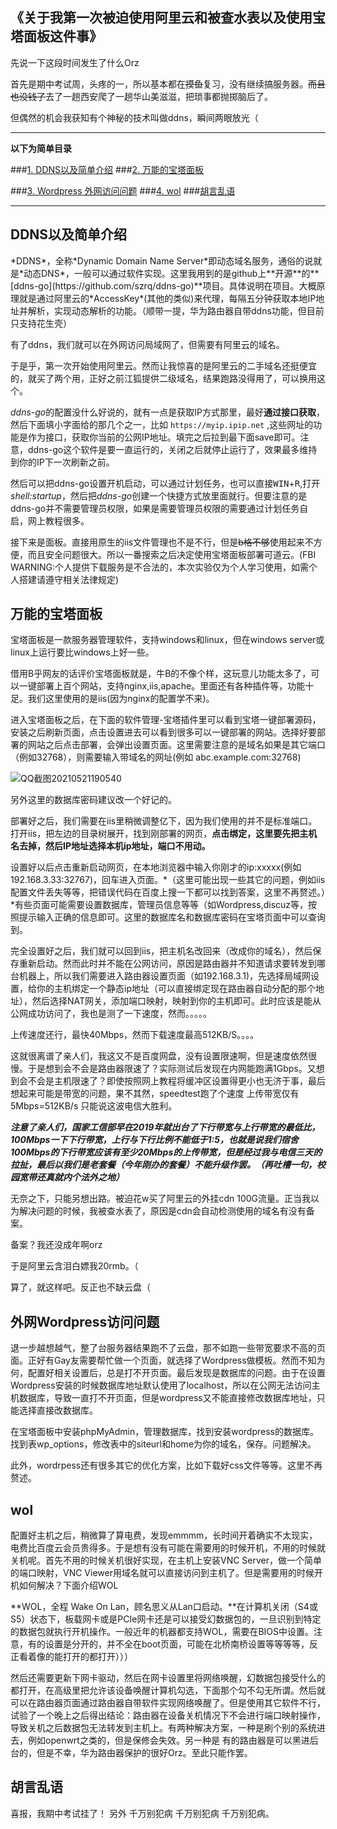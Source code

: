 《关于我第一次被迫使用阿里云和被查水表以及使用宝塔面板这件事》
------


先说一下这段时间发生了什么Orz

首先是期中考试周，头疼的一，所以基本都在~~摸鱼~~复习，没有继续搞服务器。~~而且也没钱了~~去了一趟西安爬了一趟华山美滋滋，把琐事都抛掷脑后了。

但偶然的机会我获知有个神秘的技术叫做ddns，瞬间两眼放光（



-----



**以下为简单目录**

###[1. DDNS以及简单介绍](#1.1)
###[2. 万能的宝塔面板](#1.2)

###[3. Wordpress 外网访问问题](#1.3)
###[4. wol](#1.4)
###[胡言乱语](#1.5)

----



<h2 id='1.1'>DDNS以及简单介绍</h2>
*DDNS*，全称*Dynamic Domain Name Server*即动态域名服务，通俗的说就是*动态DNS*，一般可以通过软件实现。这里我用到的是github上**开源**的**[ddns-go](https://github.com/szrq/ddns-go)**项目。具体说明在项目。大概原理就是通过阿里云的*AccessKey*(其他的类似)来代理，每隔五分钟获取本地IP地址并解析，实现动态解析的功能。（顺带一提，华为路由器自带ddns功能，但目前只支持花生壳）

有了ddns，我们就可以在外网访问局域网了，但需要有阿里云的域名。

于是乎，第一次开始使用阿里云。然而让我惊喜的是阿里云的二手域名还挺便宜的，就买了两个用，正好之前江狐提供二级域名，结果跑路没得用了，可以换用这个。

*ddns-go*的配置没什么好说的，就有一点是获取IP方式那里，最好**通过接口获取**，然后下面填小字面给的那几个之一，比如 `https://myip.ipip.net` ,这些网址的功能是作为接口，获取你当前的公网IP地址。填完之后拉到最下面save即可。注意，ddns-go这个软件是要一直运行的，关闭之后就停止运行了，效果最多维持到你的IP下一次刷新之前。


然后可以把ddns-go设置开机启动，可以通过计划任务，也可以直接<kbd>WIN</kbd>+<kbd>R</kbd>,打开*shell:startup*，然后把*ddns-go*创建一个快捷方式放里面就行。但要注意的是ddns-go并不需要管理员权限，如果是需要管理员权限的需要通过计划任务自启，网上教程很多。



接下来是面板。直接用原生的iis文件管理也不是不行，但是~~b格不够~~使用起来不方便，而且安全问题很大。所以一番搜索之后决定使用宝塔面板部署可道云。(FBI WARNING:个人提供下载服务是不合法的，本次实验仅为个人学习使用，如需个人搭建请遵守相关法律规定)




<h2 id='1.2'>万能的宝塔面板</h2>

宝塔面板是一款服务器管理软件，支持windows和linux，但在windows server或linux上运行要比windows上好一些。

借用B乎网友的话评价宝塔面板就是，牛B的不像个样，这玩意儿功能太多了，可以一键部署上百个网站，支持nginx,iis,apache。里面还有各种插件等，功能十足。我们这里使用的是iis(因为nginx的配置学不来)。

进入宝塔面板之后，在下面的软件管理-宝塔插件里可以看到宝塔一键部署源码，安装之后刷新页面，点击设置进去可以看到很多可以一键部署的网站。选择好要部署的网站之后点击部署，会弹出设置页面。这里需要注意的是域名如果是其它端口（例如32768），则需要输入带域名的网址(例如 abc.example.com:32768)

![QQ截图20210521190540](https://www.feipa.top/MBlogs/pics/QQ截图20210521190540.png)

另外这里的数据库密码建议改一个好记的。



部署好之后，我们需要在iis里稍微调整亿下，因为我们使用的并不是标准端口。
打开iis，把左边的目录树展开，找到刚部署的网页，**点击绑定，这里要先把主机名去掉，然后IP地址选择本机ip地址，端口不用动。**


设置好以后点击重新启动网页，在本地浏览器中输入你刚才的ip:xxxxx(例如192.168.3.33:32767)，回车进入页面。*（这里可能出现一些其它的问题，例如iis配置文件丢失等等，把错误代码在百度上搜一下都可以找到答案，这里不再赘述。）*有些页面可能需要设置数据库，管理员信息等等（如Wordpress,discuz等，按照提示输入正确的信息即可。这里的数据库名和数据库密码在宝塔页面中可以查询到。


完全设置好之后，我们就可以回到iis，把主机名改回来（改成你的域名），然后保存重新启动。然而此时并不能在公网访问，原因是路由器并不知道请求要转发到哪台机器上，所以我们需要进入路由器设置页面（如192.168.3.1)，先选择局域网设置，给你的主机绑定一个静态ip地址（可以直接绑定现在路由器自动分配的那个地址），然后选择NAT网关，添加端口映射，映射到你的主机即可。此时应该是能从公网成功访问了，我也是测了一下速度，然而。。。。。


上传速度还行，最快40Mbps，然而下载速度最高512KB/S。。。。

这就很离谱了亲人们，我这又不是百度网盘，没有设置限速啊，但是速度依然很慢。于是想到会不会是路由器限速了？实际测试后发现在内网能跑满1Gbps。又想到会不会是主机限速了？即使按照网上教程将缓冲区设置得更小也无济于事，最后想起来可能是带宽的问题，果不其然，speedtest跑了个速度    上传带宽仅有5Mbps=512KB/s    只能说这波电信大胜利。

***注意了亲人们，国家工信部早在2019年就出台了下行带宽与上行带宽的最低比，100Mbps一下下行带宽，上行与下行比例不能低于1:5，也就是说我们宿舍100Mbps的下行带宽应该有至少20Mbps的上传带宽，但是经过我与电信三天的拉扯，最后以我们是老套餐（今年刚办的套餐）不能升级作罢。（再吐槽一句，校园宽带还真就内个法外之地）***


无奈之下，只能另想出路。被迫花w买了阿里云的外挂cdn 100G流量。正当我以为解决问题的时候，我被查水表了，原因是cdn会自动检测使用的域名有没有备案。 

备案？我还没成年啊orz


于是阿里云含泪白嫖我20rmb。（



算了，就这样吧。反正也不缺云盘（


<h2 id='1.3'>外网Wordpress访问问题</h2>

退一步越想越气，整了台服务器结果跑不了云盘，那不如跑一些带宽要求不高的页面。正好有Gay友需要帮忙做一个页面，就选择了Wordpress做模板。然而不知为何，配置好相关设置后，总是打不开页面。最后发现是数据库的问题。由于在设置Wordpress安装的时候数据库地址默认使用了localhost，所以在公网无法访问主机数据库，导致一直打不开页面，但是wordpress又不能直接修改数据库地址，只能选择直接改数据库。 


在宝塔面板中安装phpMyAdmin，管理数据库，找到安装wordpress的数据库。找到表wp_options，修改表中的siteurl和home为你的域名，保存。问题解决。

此外，wordrpess还有很多其它的优化方案，比如下载好css文件等等。这里不再赘述。




<h2 id='1.4'>wol</h2>


配置好主机之后，稍微算了算电费，发现emmmm，长时间开着确实不太现实，电费比百度云会员贵得多。于是想有没有可能在需要用的时候开机，不用的时候就关机呢。首先不用的时候关机很好实现，在主机上安装VNC Server，做一个简单的端口映射，VNC Viewer用域名就可以直接访问到主机了。但是需要用的时候开机如何解决？下面介绍WOL

**WOL，全程 Wake On Lan，顾名思义从Lan口启动。**在计算机关闭（S4或S5）状态下，板载网卡或是PCIe网卡还是可以接受幻数据包的，一旦识别到特定的数据包就执行开机操作。一般近年的机器都支持WOL，需要在BIOS中设置。注意，有的设置是分开的，并不全在boot页面，可能在北桥南桥设置等等等等，反正看着像的能打开的都打开）））


然后还需要更新下网卡驱动，然后在网卡设置里将网络唤醒，幻数据包接受什么的都打开，在高级里把允许该设备唤醒计算机勾选，下面那个勾不勾无所谓。然后就可以在路由器页面通过路由器自带软件实现网络唤醒了。但是使用其它软件不行，试验了一个晚上之后得出结论：路由器在设备关机情况下不会进行端口映射操作，导致关机之后数据包无法转发到主机上。有两种解决方案，一种是刷个别的系统进去，例如openwrt之类的，但是保修会失效。另一种是  有的路由器是可以黑进后台的，但是不幸，华为路由器保护的很好Orz。至此只能作罢。





<h2 id='1.5'>胡言乱语</h2>

喜报，我期中考试挂了！
另外   千万别犯病  千万别犯病   千万别犯病。